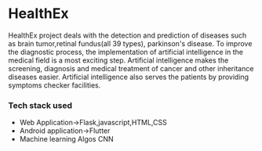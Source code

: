 # HealthEx


HealthEx project deals with the detection and prediction of diseases such as brain tumor,retinal fundus(all 39 types), parkinson's disease.
To improve the diagnostic process, the implementation of artificial intelligence in the medical field is a most exciting step. Artificial intelligence makes the screening, diagnosis and medical treatment of cancer and other inheritance diseases easier. Artificial intelligence also serves the patients by providing symptoms checker facilities.


### Tech stack used

* Web Application->Flask,javascript,HTML,CSS
* Android application->Flutter
* Machine learning Algos CNN



